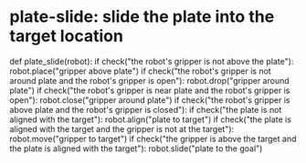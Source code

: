 # plate-slide: slide the plate into the target location
def plate_slide(robot):
    if check("the robot's gripper is not above the plate"):
        robot.place("gripper above plate")
    if check("the robot's gripper is not around plate and the robot's gripper is open"):
        robot.drop("gripper around plate")
    if check("the robot's gripper is near plate and the robot's gripper is open"):
        robot.close("gripper around plate")
    if check("the robot's gripper is above plate and the robot's gripper is closed"):
        if check("the plate is not aligned with the target"):
            robot.align("plate to target")
        if check("the plate is aligned with the target and the gripper is not at the target"):
            robot.move("gripper to target")
        if check("the gripper is above the target and the plate is aligned with the target"):
            robot.slide("plate to the goal")